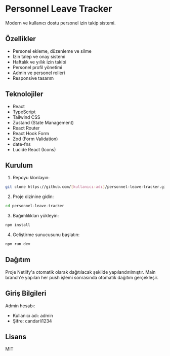 # Personnel Leave Tracker

Modern ve kullanıcı dostu personel izin takip sistemi.

## Özellikler

- Personel ekleme, düzenleme ve silme
- İzin talep ve onay sistemi
- Haftalık ve yıllık izin takibi
- Personel profil yönetimi
- Admin ve personel rolleri
- Responsive tasarım

## Teknolojiler

- React
- TypeScript
- Tailwind CSS
- Zustand (State Management)
- React Router
- React Hook Form
- Zod (Form Validation)
- date-fns
- Lucide React (Icons)

## Kurulum

1. Repoyu klonlayın:
```bash
git clone https://github.com/[kullanıcı-adı]/personnel-leave-tracker.git
```

2. Proje dizinine gidin:
```bash
cd personnel-leave-tracker
```

3. Bağımlılıkları yükleyin:
```bash
npm install
```

4. Geliştirme sunucusunu başlatın:
```bash
npm run dev
```

## Dağıtım

Proje Netlify'a otomatik olarak dağıtılacak şekilde yapılandırılmıştır. Main branch'e yapılan her push işlemi sonrasında otomatik dağıtım gerçekleşir.

## Giriş Bilgileri

Admin hesabı:
- Kullanıcı adı: admin
- Şifre: candarli1234

## Lisans

MIT